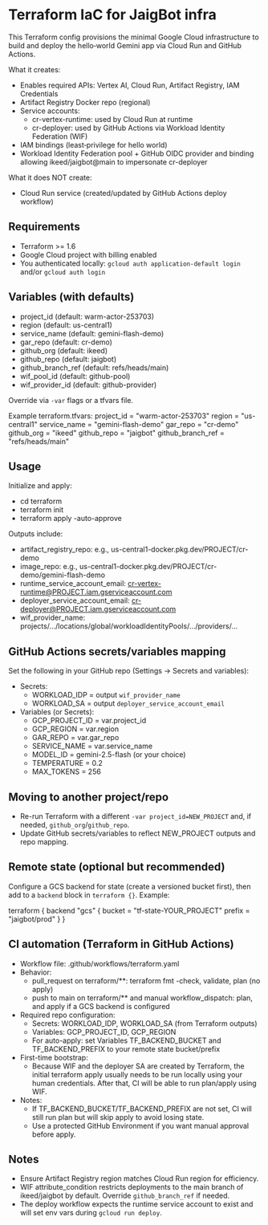 # Terraform IaC for JaigBot infra

This Terraform config provisions the minimal Google Cloud infrastructure to build and deploy the hello‑world Gemini app via Cloud Run and GitHub Actions.

What it creates:
- Enables required APIs: Vertex AI, Cloud Run, Artifact Registry, IAM Credentials
- Artifact Registry Docker repo (regional)
- Service accounts:
  - cr-vertex-runtime: used by Cloud Run at runtime
  - cr-deployer: used by GitHub Actions via Workload Identity Federation (WIF)
- IAM bindings (least‑privilege for hello world)
- Workload Identity Federation pool + GitHub OIDC provider and binding allowing ikeed/jaigbot@main to impersonate cr-deployer

What it does NOT create:
- Cloud Run service (created/updated by GitHub Actions deploy workflow)

## Requirements
- Terraform >= 1.6
- Google Cloud project with billing enabled
- You authenticated locally: `gcloud auth application-default login` and/or `gcloud auth login`

## Variables (with defaults)
- project_id (default: warm-actor-253703)
- region (default: us-central1)
- service_name (default: gemini-flash-demo)
- gar_repo (default: cr-demo)
- github_org (default: ikeed)
- github_repo (default: jaigbot)
- github_branch_ref (default: refs/heads/main)
- wif_pool_id (default: github-pool)
- wif_provider_id (default: github-provider)

Override via `-var` flags or a tfvars file.

Example terraform.tfvars:
project_id        = "warm-actor-253703"
region            = "us-central1"
service_name      = "gemini-flash-demo"
gar_repo          = "cr-demo"
github_org        = "ikeed"
github_repo       = "jaigbot"
github_branch_ref = "refs/heads/main"

## Usage

Initialize and apply:
- cd terraform
- terraform init
- terraform apply -auto-approve

Outputs include:
- artifact_registry_repo: e.g., us-central1-docker.pkg.dev/PROJECT/cr-demo
- image_repo: e.g., us-central1-docker.pkg.dev/PROJECT/cr-demo/gemini-flash-demo
- runtime_service_account_email: cr-vertex-runtime@PROJECT.iam.gserviceaccount.com
- deployer_service_account_email: cr-deployer@PROJECT.iam.gserviceaccount.com
- wif_provider_name: projects/…/locations/global/workloadIdentityPools/…/providers/…

## GitHub Actions secrets/variables mapping
Set the following in your GitHub repo (Settings → Secrets and variables):
- Secrets:
  - WORKLOAD_IDP = output `wif_provider_name`
  - WORKLOAD_SA  = output `deployer_service_account_email`
- Variables (or Secrets):
  - GCP_PROJECT_ID = var.project_id
  - GCP_REGION     = var.region
  - GAR_REPO       = var.gar_repo
  - SERVICE_NAME   = var.service_name
  - MODEL_ID       = gemini-2.5-flash (or your choice)
  - TEMPERATURE    = 0.2
  - MAX_TOKENS     = 256

## Moving to another project/repo
- Re-run Terraform with a different `-var project_id=NEW_PROJECT` and, if needed, `github_org`/`github_repo`.
- Update GitHub secrets/variables to reflect NEW_PROJECT outputs and repo mapping.

## Remote state (optional but recommended)
Configure a GCS backend for state (create a versioned bucket first), then add to a `backend` block in `terraform {}`. Example:

terraform {
  backend "gcs" {
    bucket = "tf-state-YOUR_PROJECT"
    prefix = "jaigbot/prod"
  }
}

## CI automation (Terraform in GitHub Actions)
- Workflow file: .github/workflows/terraform.yaml
- Behavior:
  - pull_request on terraform/**: terraform fmt -check, validate, plan (no apply)
  - push to main on terraform/** and manual workflow_dispatch: plan, and apply if a GCS backend is configured
- Required repo configuration:
  - Secrets: WORKLOAD_IDP, WORKLOAD_SA (from Terraform outputs)
  - Variables: GCP_PROJECT_ID, GCP_REGION
  - For auto-apply: set Variables TF_BACKEND_BUCKET and TF_BACKEND_PREFIX to your remote state bucket/prefix
- First-time bootstrap:
  - Because WIF and the deployer SA are created by Terraform, the initial terraform apply usually needs to be run locally using your human credentials. After that, CI will be able to run plan/apply using WIF.
- Notes:
  - If TF_BACKEND_BUCKET/TF_BACKEND_PREFIX are not set, CI will still run plan but will skip apply to avoid losing state.
  - Use a protected GitHub Environment if you want manual approval before apply.

## Notes
- Ensure Artifact Registry region matches Cloud Run region for efficiency.
- WIF attribute_condition restricts deployments to the main branch of ikeed/jaigbot by default. Override `github_branch_ref` if needed.
- The deploy workflow expects the runtime service account to exist and will set env vars during `gcloud run deploy`.
